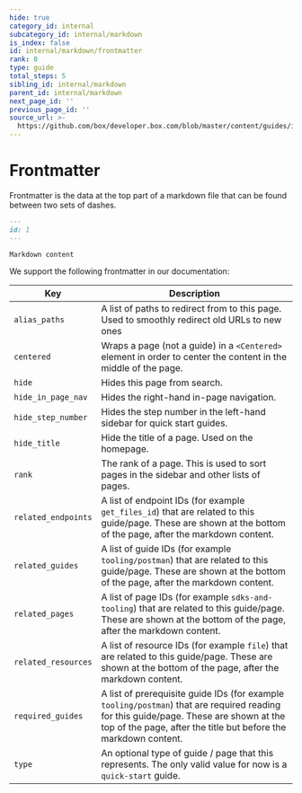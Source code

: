 ```yaml
---
hide: true
category_id: internal
subcategory_id: internal/markdown
is_index: false
id: internal/markdown/frontmatter
rank: 0
type: guide
total_steps: 5
sibling_id: internal/markdown
parent_id: internal/markdown
next_page_id: ''
previous_page_id: ''
source_url: >-
  https://github.com/box/developer.box.com/blob/master/content/guides/internal/markdown/frontmatter.md
---
```


<!-- does not need translation -->

# Frontmatter

Frontmatter is the data at the top part of a markdown file that can be found
between two sets of dashes.

```md
---
id: 1
---

Markdown content
```

<!-- markdownlint-disable line-length -->

We support the following frontmatter in our documentation:

| Key                 | Description                                                                                                                                                                                              |
| ------------------- | -------------------------------------------------------------------------------------------------------------------------------------------------------------------------------------------------------- |
| `alias_paths`       | A list of paths to redirect from to this page. Used to smoothly redirect old URLs to new ones                                                                                                            |
| `centered`          | Wraps a page (not a guide) in a `<Centered>` element in order to center the content in the middle of the page.                                                                                           |
| `hide`              | Hides this page from search.                                                                                                                                                                             |
| `hide_in_page_nav`  | Hides the right-hand in-page navigation.                                                                                                                                                                 |
| `hide_step_number`  | Hides the step number in the left-hand sidebar for quick start guides.                                                                                                                                   |
| `hide_title`        | Hide the title of a page. Used on the homepage.                                                                                                                                                          |
| `rank`              | The rank of a page. This is used to sort pages in the sidebar and other lists of pages.                                                                                                                  |
| `related_endpoints` | A list of endpoint IDs (for example `get_files_id`) that are related to this guide/page. These are shown at the bottom of the page, after the markdown content.                                          |
| `related_guides`    | A list of guide IDs (for example `tooling/postman`) that are related to this guide/page. These are shown at the bottom of the page, after the markdown content.                                          |
| `related_pages`     | A list of page IDs (for example `sdks-and-tooling`) that are related to this guide/page. These are shown at the bottom of the page, after the markdown content.                                          |
| `related_resources` | A list of resource IDs (for example `file`) that are related to this guide/page. These are shown at the bottom of the page, after the markdown content.                                                  |
| `required_guides`   | A list of prerequisite guide IDs (for example `tooling/postman`) that are required reading for this guide/page. These are shown at the top of the page, after the title but before the markdown content. |
| `type`              | An optional type of guide / page that this represents. The only valid value for now is a `quick-start` guide.                                                                                            |

<!-- markdownlint-enable line-length -->
